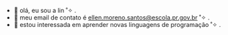 - 👾 olá, eu sou a lin ˚✧ .
- 👾 meu email de contato é ellen.moreno.santos@escola.pr.gov.br ˚✧ .
- 👾 estou interessada em aprender novas linguagens de programação ˚✧ .
